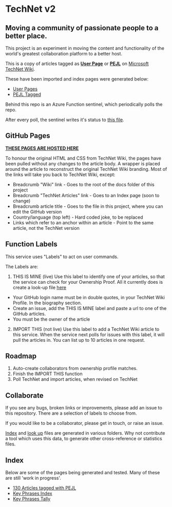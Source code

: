 # TechNet v2

## Moving a community of passionate people to a better place.

This project is an experiment in moving the content and functionality of the world's greatest collaboration platform to a better host.

This is a copy of articles tagged as **[User Page](https://social.technet.microsoft.com/wiki/contents/articles/tags/User+Page/default.aspx)** or **[PEJL](https://social.technet.microsoft.com/wiki/contents/articles/tags/PEJL/default.aspx)** on [Microsoft TechNet Wiki](https://social.technet.microsoft.com/wiki).

These have been imported and index pages were generated below: 
 * [User Pages](https://technet2.github.io/Wiki/articles/UserPages.html)
 * [PEJL Tagged](https://technet2.github.io/Wiki/articles/PageIndex1.html)

Behind this repo is an Azure Function sentinel, which periodically polls the repo.

After every poll, the sentinel writes it's status to [this file](https://github.com/technet2/Wiki/blob/master/logs/WikiSentinelStatus.json).


## GitHub Pages

**[THESE PAGES ARE HOSTED HERE](https://technet2.github.io/Wiki)**

To honour the original HTML and CSS from TechNet Wiki, the pages have been pulled without any changes to the article body. 
A wrapper is placed around the article to reconstruct the original TechNet Wiki branding. 
Most of the links will take you back to TechNet Wiki, except:
* Breadcrumb "Wiki" link - Goes to the root of the docs folder of this project
* Breadcrumb "TechNet Articles" link - Goes to an Index page (soon to change)
* Breadcrumb article title - Goes to the file in this project, where you can edit the GitHub version
* Country/language (top left) - Hard coded joke, to be replaced
* Links which refer to an anchor within an article - Point to the same article, not the TechNet version

## Function Labels

This service uses "Labels" to act on user commands.

The Labels are:

1. THIS IS MINE (live)
Use this label to identify one of your articles, so that the service can check for your Ownership Proof. 
All it currently does is create a look-up file [here](https://github.com/technet2/Wiki/tree/master/authors)
 * Your GitHub login name must be in double quotes, in your TechNet Wiki Profile. In the biography section.
 * Create an issue, add the THIS IS MINE label and paste a url to one of the GitHub articles.
 * You must be the owner of the article

2. IMPORT THIS (not live)
Use this label to add a TechNet Wiki article to this service. When the service next polls for issues with this label, it will pull the articles in. You can list up to 10 articles in one request.


## Roadmap

1. Auto-create collaborators from ownership profile matches.
2. Finish the IMPORT THIS function
3. Poll TechNet and import articles, when revised on TechNet

## Collaborate

If you see any bugs, broken links or improvements, please add an issue to this repository. There are a selection of labels to choose from.

If you would like to be a collaborator, please get in touch, or raise an issue.

[Index](https://github.com/technet2/Wiki/tree/master/docs/index) and [look up](https://github.com/technet2/Wiki/tree/master/docs/info) files are generated in various folders. Why not contribute a tool which uses this data, to generate other cross-reference or statistics files.

## Index

Below are some of the pages being generated and tested.
Many of these are still 'work in progress'.
 
* [130 Articles tagged with PEJL](https://technet2.github.io/Wiki/articles/PageIndex1.html)
* [Key Phrases Index](https://technet2.github.io/Wiki/articles/KeyPhrasesIndex.html)
* [Key Phrases Tally](https://technet2.github.io/Wiki/articles/KeyPhrasesTally.html)
